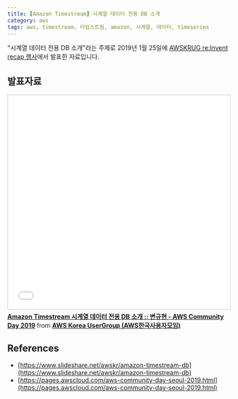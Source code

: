 ```yaml
---
title: [Amazon Timestream] 시계열 데이터 전용 DB 소개
category: aws
tags: aws, timestream, 타임스트림, amazon, 시계열, 데이터, timeseries
---
```


"시계열 데이터 전용 DB 소개"라는 주제로 2019년 1월 25일에 [AWSKRUG re:Invent recap 행사](https://pages.awscloud.com/aws-community-day-seoul-2019.html)에서 발표한 자료입니다.

## 발표자료

<iframe src="//www.slideshare.net/slideshow/embed_code/key/F7GmlRSZZCQkKA" width="595" height="485" frameborder="0" marginwidth="0" marginheight="0" scrolling="no" style="border:1px solid #CCC; border-width:1px; margin-bottom:5px; max-width: 100%;" allowfullscreen> </iframe> <div style="margin-bottom:5px"> <strong> <a href="//www.slideshare.net/awskr/amazon-timestream-db" title="Amazon Timestream 시계열 데이터 전용 DB 소개 :: 변규현 - AWS Community Day 2019" target="_blank">Amazon Timestream 시계열 데이터 전용 DB 소개 :: 변규현 - AWS Community Day 2019</a> </strong> from <strong><a href="https://www.slideshare.net/awskr" target="_blank">AWS Korea UserGroup (AWS한국사용자모임)</a></strong> </div>

## References

- [https://www.slideshare.net/awskr/amazon-timestream-db](https://www.slideshare.net/awskr/amazon-timestream-db)
- [https://pages.awscloud.com/aws-community-day-seoul-2019.html](https://pages.awscloud.com/aws-community-day-seoul-2019.html)
